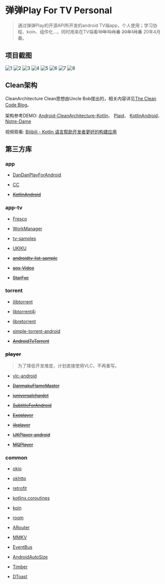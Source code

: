 # 弹弹Play For TV Personal

> 通过弹弹Play的开源API所开发的android TV端app，个人使用；学习协程、koin、组件化...，同时用来在TV端看~~19年10月番~~ ~~20年1月番~~ 20年4月番。

## 项目截图

![1](https://gitee.com/seduce/img/raw/master/markdown/device-2020-04-12-152049.webp)
![2](https://gitee.com/seduce/img/raw/master/markdown/device-2020-04-12-152734.webp)
![3](https://gitee.com/seduce/img/raw/master/markdown/device-2020-04-12-152242.webp)
![4](https://gitee.com/seduce/img/raw/master/markdown/device-2020-02-04-145718.webp)
![5](https://gitee.com/seduce/img/raw/master/markdown/device-2020-02-04-145736.webp)
![6](https://gitee.com/seduce/img/raw/master/markdown/device-2020-02-04-145341.webp)
![7](https://gitee.com/seduce/img/raw/master/markdown/device-2020-04-11-113749.webp)
![8](https://gitee.com/seduce/img/raw/master/markdown/device-2020-04-12-151950.webp)

## Clean架构

CleanArchitecture
Clean思想由Uncle Bob提出的，相关内容详见[The Clean Code Blog](https://blog.cleancoder.com/uncle-bob/2012/08/13/the-clean-architecture.html)。  

架构参考DEMO:
[Android-CleanArchitecture-Kotlin](https://github.com/android10/Android-CleanArchitecture-Kotlin)、
[Plaid](https://github.com/android/plaid)、
[KotlinAndroid](https://github.com/guofudong/KotlinAndroid)、
[Notre-Dame](https://github.com/ApplETS/Notre-Dame)

视频观看:
[Bilibili - Kotlin 语言帮助开发者更好的构建应用](https://www.bilibili.com/video/av70762038)

## 第三方库

### app

* [DanDanPlayForAndroid](https://github.com/xyoye/DanDanPlayForAndroid)

* [CC](https://github.com/luckybilly/CC)

* [~~KotlinAndroid~~](https://github.com/guofudong/KotlinAndroid)

### app-tv

* [Fresco](https://github.com/facebook/fresco)

* [WorkManager](https://developer.android.google.cn/topic/libraries/architecture/workmanager)

* [tv-samples](https://github.com/android/tv-samples)

* [UKIKU](https://github.com/jordyamc/UKIKU)

* [~~androidtv-list-sample~~](https://github.com/androidmunich/androidtv-list-sample)

* [~~aos-Video~~](https://github.com/archos-sa/aos-Video)

* [~~StarFxc~~](https://github.com/leginigel/StarFxc)

### torrent

* [jlibtorrent](https://github.com/frostwire/frostwire-jlibtorrent)

* [libtorrent4j](https://github.com/aldenml/libtorrent4j)

* [libretorrent](https://github.com/proninyaroslav/libretorrent)

* [simple-torrent-android](https://github.com/masterwok/simple-torrent-android)

* [~~AndroidTvTorrent~~](https://github.com/zh79325/AndroidTvTorrent)

### ~~player~~

> 为了降低开发难度，计划直接使用VLC，不再重写。

* [vlc-android](https://github.com/videolan/vlc-android)

* [~~DanmakuFlameMaster~~](https://github.com/bilibili/DanmakuFlameMaster)

* [~~juniversalchardet~~](https://github.com/albfernandez/juniversalchardet)

* [~~SubtitleForAndroid~~](https://github.com/averyzhong/SubtitleForAndroid)

* [~~Exoplayer~~](https://github.com/google/ExoPlayer)

* [~~ijkplayer~~](https://github.com/bilibili/ijkplayer)

* [~~IJKPlayer-android~~](https://github.com/DyncKathline/IJKPlayer-android)

* [~~MQPlayer~~](https://github.com/joffychim/MQPlayer)

### common

* [okio](https://github.com/square/okio)

* [okhttp](https://github.com/square/okhttp)

* [retrofit](https://github.com/square/retrofi)

* [kotlinx.coroutines](https://github.com/Kotlin/kotlinx.coroutines)

* [koin](https://github.com/InsertKoinIO/koin)

* [room](https://developer.android.com/training/data-storage/room)

* [ARouter](https://github.com/alibaba/ARouter)

* [MMKV](https://github.com/Tencent/MMKV)

* [EventBus](https://github.com/greenrobot/EventBus)

* [AndroidAutoSize](https://github.com/JessYanCoding/AndroidAutoSize)

* [Timber](https://github.com/naman14/Timber)

* [DToast](https://github.com/Dovar66/DToast)
